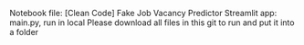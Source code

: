 Notebook file: [Clean Code] Fake Job Vacancy Predictor
Streamlit app: main.py, run in local
Please download all files in this git to run and put it into a folder
